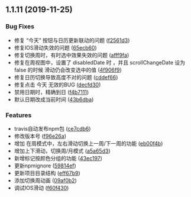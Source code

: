 ## 1.1.11 (2019-11-25)


### Bug Fixes

* 修复 “今天” 按钮与日历更新联动的问题 ([f2561d3](https://github.com/TangSY/vue-hash-calendar/commit/f2561d310be000e0600777f8c6862a2bc738522e))
* 修复IOS滑动失效的问题 ([65ecb60](https://github.com/TangSY/vue-hash-calendar/commit/65ecb60db85308abeef71c96c5461bd3936742ac))
* 修复切换周时，有时选中效果失效的问题 ([afff9fa](https://github.com/TangSY/vue-hash-calendar/commit/afff9fad9d6fad530fe55416b9d2b5e423ef7a85))
* 修复在周视图中，设置了 disabledDate 时 ，并且 scrollChangeDate 设为 false 的时候 滑动仍会改变选中的值 ([4f906f9](https://github.com/TangSY/vue-hash-calendar/commit/4f906f9872e87b5a2951d72c99969c169bebf419))
* 修复日历切换导致高度不对的问题 ([cddef66](https://github.com/TangSY/vue-hash-calendar/commit/cddef6635663184f9d8330485ca90333569896a6))
* 修复点击 今天 无效的BUG ([decfd30](https://github.com/TangSY/vue-hash-calendar/commit/decfd30b724970d1fef8736cf7990478ee118890))
* 禁用日期时，精确到日 ([f4b7111](https://github.com/TangSY/vue-hash-calendar/commit/f4b711120037c219a22747e38c705797c5aa5d2f))
* 默认日期改成当前时间 ([43b6dba](https://github.com/TangSY/vue-hash-calendar/commit/43b6dbafd68979f8f495fa8406090833287a3564))


### Features

* travis自动发布npm包 ([ce7cdb6](https://github.com/TangSY/vue-hash-calendar/commit/ce7cdb61690943963239bff93538b0fc099c5204))
* 修改版本号 ([f96e26a](https://github.com/TangSY/vue-hash-calendar/commit/f96e26a9de90dc9ae9f8c92bc6489233ebdaf8c0))
* 增加  在周模式中，左右滑动切换上一周/下一周的功能 ([eb00f4b](https://github.com/TangSY/vue-hash-calendar/commit/eb00f4b3fa8f9a1b73145e8a41bd91ff6e5f35df))
* 增加上下滑动，切换周/月模式 ([a5a65d3](https://github.com/TangSY/vue-hash-calendar/commit/a5a65d361a939c0468c734b19c7e93f2b2498b9a))
* 新增标记按颜色分组的功能 ([43ec197](https://github.com/TangSY/vue-hash-calendar/commit/43ec197937cece8c1680796dc21a8778f0e6b960))
* 更新npmignore ([59814ef](https://github.com/TangSY/vue-hash-calendar/commit/59814ef2426dff4acfa5c289fbaccbde0f28a72e))
* 更新项目目录结构 ([eff67b9](https://github.com/TangSY/vue-hash-calendar/commit/eff67b9f6efa35b63629636e42b479d330ea2b28))
* 添加切换周动画 ([09af0b2](https://github.com/TangSY/vue-hash-calendar/commit/09af0b28cebeb350c70629e9e8c34880d8ab365d))
* 调试IOS滑动 ([f60f430](https://github.com/TangSY/vue-hash-calendar/commit/f60f430c81b53aff0f5b51843712d10f22b71ad8))
